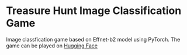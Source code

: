 # Treasure Hunt Image Classification Game
Image classfication game based on Effnet-b2 model using PyTorch. The game can be played on [Hugging Face](https://huggingface.co/spaces/purno4362/treasure_hunt_game) 
